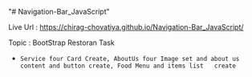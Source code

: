 "# Navigation-Bar_JavaScript" 

Live Url : https://chirag-chovatiya.github.io/Navigation-Bar_JavaScript/

Topic : BootStrap Restoran Task 
 -     Service four Card Create, AboutUs four Image set and about us content and button create, Food Menu and items list   create

